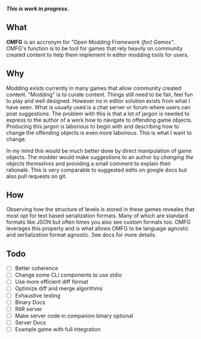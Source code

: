 ***This is work in progress.***

## What
**OMFG** is an accronym for *"Open Modding Framework (for) Games"*. 
OMFG's function is to be tool for games that rely heavily on community created content to help them implement in editor modding tools for users.

## Why
Modding exists currently in many games that allow community created content. 
"Modding" is to curate content. Things still need to be fair, feel fun to play and well designed. 
However no in editor solution exists from what I have seen. 
What is usually used is a chat server or forum where users can post suggestions. 
The problem with this is that a lot of jargon is needed to express to the author of a work how to navigate to offending game objects. 
Producing this jargon is laborious to begin with and describing how to change the offending objects is even more laborious. 
This is what I want to change.

In my mind this would be much better done by direct manipulation of game objects. 
The modder would make suggestions to an author by *changing the objects themselves* and providing a small comment to explain their rationale. 
This is very comparable to suggested edits on google docs but also pull requests on git. 

## How
Observing how the structure of levels is stored in these games reveales that most opt for text based serialization formats. 
Many of which are standard formats like JSON but often times you also see custom formats too. 
OMFG leverages this property and is what allows OMFG to be language agnostic and serlialization format agnostic. See docs for more details.

## Todo
- [ ] Better coherence
- [ ] Change some CLI components to use stdio
- [ ] Use more efficient diff format
- [ ] Optimize diff and merge algorithms
- [ ] Exhaustive testing
- [ ] Binary Docs
- [ ] RIIR server
- [ ] Make server code in companion binary optional
- [ ] Server Docs
- [ ] Example game with full integration
